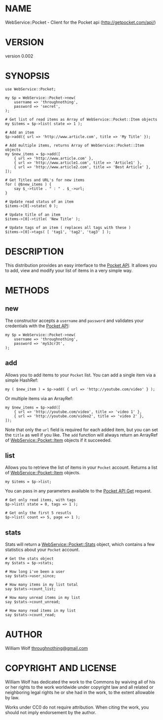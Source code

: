# NAME

WebService::Pocket - Client for the Pocket api (http://getpocket.com/api/)

# VERSION

version 0.002

# SYNOPSIS

    use WebService::Pocket;

    my $p = WebService::Pocket->new(
        username => 'throughnothing',
        password => 'secret',
    );

    # Get list of read items as Array of WebService::Pocket::Item objects
    my $items = $p->list( state => 1 );

    # Add an item
    $p->add({ url => 'http://www.article.com', title => 'My Title' });

    # Add multiple items, returns Array of WebService::Pocket::Item objects
    my $new_items = $p->add([
        { url => 'http://www.article.com' },
        { url => 'http://www.article1.com', title => 'Article1' },
        { url => 'http://www.article2.com', title => 'Best Article' },
    ]);

    # Get Titles and URL's for new items
    for ( @$new_items ) {
        say $_->title . " : " . $_->url;
    }

    # Update read status of an item
    $items->[0]->state( 0 );

    # Update title of an item
    $items->[0]->title( 'New Title' );

    # Update tags of an item ( replaces all tags with these )
    $items->[0]->tags( [ 'tag1', 'tag2', 'tag3' ] );

# DESCRIPTION

This distribution provides an easy interface to the
[Pocket API](http://getpocket.com/api/).  It allows you to add, view and modify
your list of items in a very simple way.

# METHODS

## new

The constructor accepts a `username` and `password` and validates
your credentials with the [Pocket API](http://getpocket.com/api/):

    my $p = WebService::Pocket->new(
        username => 'throughnothing',
        password => 'myS3cr3t',
    );

## add

Allows you to add items to your `Pocket` list.  You can add a single item
via a simple HashRef:

    my ( $new_item ) = $p->add( { url => 'http://youtube.com/video' } );

Or multiple items via an ArrayRef:

    my $new_items = $p->add([
        { url => 'http://youtube.com/video', title => 'video 1' },
        { url => 'http://youtube.com/video2', title => 'video 2' },
    ]);

Note that only the `url` field is required for each added item, but you
can set the `title` as well if you like. The `add` function will always
return an ArrayRef of [WebService::Pocket::Item](http://search.cpan.org/perldoc?WebService::Pocket::Item) objects if it succeeded.

## list

Allows you to retrieve the list of items in your `Pocket` account.  Returns
a list of [WebService::Pocket::Item](http://search.cpan.org/perldoc?WebService::Pocket::Item) objects.

    my $items = $p->list;

You can pass in any parameters available to the
[Pocket API Get](http://getpocket.com/api/docs/#get) request.

    # Get only read items, with tags
    $p->list( state = 0, tags => 1 );

    # Get only the first 5 resutls
    $p->list( count => 5, page => 1 );

## stats

Stats will return a [WebService::Pocket::Stats](http://search.cpan.org/perldoc?WebService::Pocket::Stats) object, which contains
a few statistics about your `Pocket` account.

    # Get the stats object
    my $stats = $p->stats;

    # How long i've been a user
    say $stats->user_since;

    # How many items in my list total
    say $stats->count_list;

    # How many unread items in my list
    say $stats->count_unread;

    # How many read items in my list
    say $stats->count_read;

# AUTHOR

William Wolf <throughnothing@gmail.com>

# COPYRIGHT AND LICENSE



William Wolf has dedicated the work to the Commons by waiving all of his
or her rights to the work worldwide under copyright law and all related or
neighboring legal rights he or she had in the work, to the extent allowable by
law.

Works under CC0 do not require attribution. When citing the work, you should
not imply endorsement by the author.